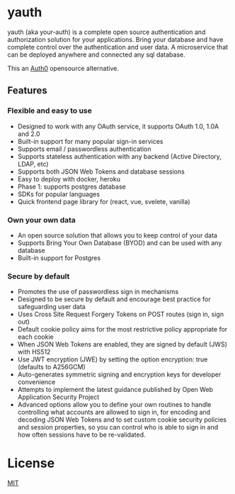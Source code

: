 # yauth

yauth (aka your-auth) is a complete open source authentication and authorization solution for your applications.  Bring your database and have complete control over the authentication and user data. A microservice that can be deployed anywhere and connected any sql database.

This an [Auth0](https://auth0.com) opensource alternative.

## Features
### Flexible and easy to use
* Designed to work with any OAuth service, it supports OAuth 1.0, 1.0A and 2.0
* Built-in support for many popular sign-in services
* Supports email / passwordless authentication
* Supports stateless authentication with any backend (Active Directory, LDAP, etc)
* Supports both JSON Web Tokens and database sessions
* Easy to deploy with docker, heroku
* Phase 1: supports postgres database
* SDKs for popular languages
* Quick frontend page library for (react, vue, svelete, vanilla)

### Own your own data
* An open source solution that allows you to keep control of your data
* Supports Bring Your Own Database (BYOD) and can be used with any database
* Built-in support for Postgres

### Secure by default
* Promotes the use of passwordless sign in mechanisms
* Designed to be secure by default and encourage best practice for safeguarding user data
* Uses Cross Site Request Forgery Tokens on POST routes (sign in, sign out)
* Default cookie policy aims for the most restrictive policy appropriate for each cookie
* When JSON Web Tokens are enabled, they are signed by default (JWS) with HS512
* Use JWT encryption (JWE) by setting the option encryption: true (defaults to A256GCM)
* Auto-generates symmetric signing and encryption keys for developer convenience
* Attempts to implement the latest guidance published by Open Web Application Security Project
* Advanced options allow you to define your own routines to handle controlling what accounts are allowed to sign in, for encoding and decoding JSON Web Tokens and to set custom cookie security policies and session properties, so you can control who is able to sign in and how often sessions have to be re-validated.

# License
[MIT](https://github.com/yauthio/yauth/blob/main/LICENSE)


